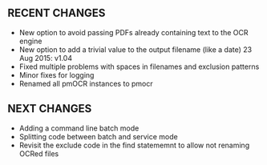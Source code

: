 RECENT CHANGES
--------------

- New option to avoid passing PDFs already containing text to the OCR engine
- New option to add a trivial value to the output filename (like a date)
23 Aug 2015: v1.04
- Fixed multiple problems with spaces in filenames and exclusion patterns
- Minor fixes for logging
- Renamed all pmOCR instances to pmocr

NEXT CHANGES
------------

- Adding a command line batch mode
- Splitting code between batch and service mode
- Revisit the exclude code in the find statememnt to allow not renaming OCRed files
